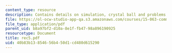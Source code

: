 ```yaml
---
content_type: resource
description: Contains details on simulation, crystal ball and problems.
file: https://ol-ocw-studio-app-qa.s3.amazonaws.com/courses/15-063-communicating-with-data-summer-2003/40b83b13854656b450d1cd480d615290_rec5.pdf
file_type: application/pdf
parent_uid: b8a97bf2-d10a-8e1f-fb47-98a896190925
resourcetype: Document
title: rec5.pdf
uid: 40b83b13-8546-56b4-50d1-cd480d615290
---
```

